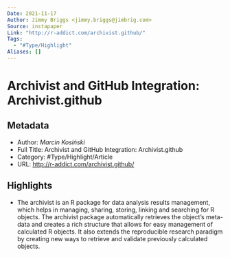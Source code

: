 ```yaml
---
Date: 2021-11-17
Author: Jimmy Briggs <jimmy.briggs@jimbrig.com>
Source: instapaper
Link: "http://r-addict.com/archivist.github/"
Tags:
  - "#Type/Highlight"
Aliases: []
---
```


# Archivist and GitHub Integration: Archivist.github

## Metadata

* Author: *Marcin Kosiński*
* Full Title: Archivist and GitHub Integration: Archivist.github
* Category: #Type/Highlight/Article
* URL: http://r-addict.com/archivist.github/

## Highlights

* The archivist is an R package for data analysis results management, which helps in managing, sharing, storing, linking and searching for R objects. The archivist package automatically retrieves the object’s meta-data and creates a rich structure that allows for easy management of calculated R objects. It also extends the reproducible research paradigm by creating new ways to retrieve and validate previously calculated objects.
